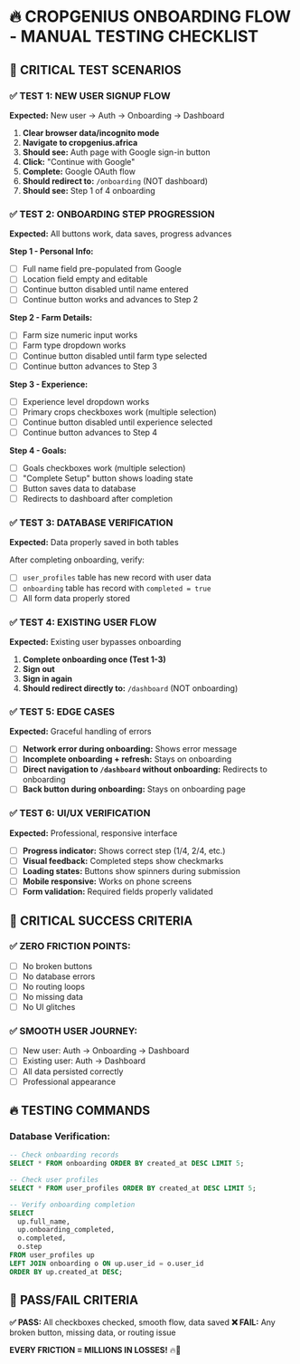 # 🔥 CROPGENIUS ONBOARDING FLOW - MANUAL TESTING CHECKLIST

## 🎯 CRITICAL TEST SCENARIOS

### ✅ TEST 1: NEW USER SIGNUP FLOW
**Expected:** New user → Auth → Onboarding → Dashboard

1. **Clear browser data/incognito mode**
2. **Navigate to cropgenius.africa**
3. **Should see:** Auth page with Google sign-in button
4. **Click:** "Continue with Google"
5. **Complete:** Google OAuth flow
6. **Should redirect to:** `/onboarding` (NOT dashboard)
7. **Should see:** Step 1 of 4 onboarding

### ✅ TEST 2: ONBOARDING STEP PROGRESSION
**Expected:** All buttons work, data saves, progress advances

**Step 1 - Personal Info:**
- [ ] Full name field pre-populated from Google
- [ ] Location field empty and editable
- [ ] Continue button disabled until name entered
- [ ] Continue button works and advances to Step 2

**Step 2 - Farm Details:**
- [ ] Farm size numeric input works
- [ ] Farm type dropdown works
- [ ] Continue button disabled until farm type selected
- [ ] Continue button advances to Step 3

**Step 3 - Experience:**
- [ ] Experience level dropdown works
- [ ] Primary crops checkboxes work (multiple selection)
- [ ] Continue button disabled until experience selected
- [ ] Continue button advances to Step 4

**Step 4 - Goals:**
- [ ] Goals checkboxes work (multiple selection)
- [ ] "Complete Setup" button shows loading state
- [ ] Button saves data to database
- [ ] Redirects to dashboard after completion

### ✅ TEST 3: DATABASE VERIFICATION
**Expected:** Data properly saved in both tables

After completing onboarding, verify:
- [ ] `user_profiles` table has new record with user data
- [ ] `onboarding` table has record with `completed = true`
- [ ] All form data properly stored

### ✅ TEST 4: EXISTING USER FLOW
**Expected:** Existing user bypasses onboarding

1. **Complete onboarding once (Test 1-3)**
2. **Sign out**
3. **Sign in again**
4. **Should redirect directly to:** `/dashboard` (NOT onboarding)

### ✅ TEST 5: EDGE CASES
**Expected:** Graceful handling of errors

- [ ] **Network error during onboarding:** Shows error message
- [ ] **Incomplete onboarding + refresh:** Stays on onboarding
- [ ] **Direct navigation to `/dashboard` without onboarding:** Redirects to onboarding
- [ ] **Back button during onboarding:** Stays on onboarding page

### ✅ TEST 6: UI/UX VERIFICATION
**Expected:** Professional, responsive interface

- [ ] **Progress indicator:** Shows correct step (1/4, 2/4, etc.)
- [ ] **Visual feedback:** Completed steps show checkmarks
- [ ] **Loading states:** Buttons show spinners during submission
- [ ] **Mobile responsive:** Works on phone screens
- [ ] **Form validation:** Required fields properly validated

## 🚨 CRITICAL SUCCESS CRITERIA

### ✅ ZERO FRICTION POINTS:
- [ ] No broken buttons
- [ ] No database errors
- [ ] No routing loops
- [ ] No missing data
- [ ] No UI glitches

### ✅ SMOOTH USER JOURNEY:
- [ ] New user: Auth → Onboarding → Dashboard
- [ ] Existing user: Auth → Dashboard
- [ ] All data persisted correctly
- [ ] Professional appearance

## 🔥 TESTING COMMANDS

### Database Verification:
```sql
-- Check onboarding records
SELECT * FROM onboarding ORDER BY created_at DESC LIMIT 5;

-- Check user profiles
SELECT * FROM user_profiles ORDER BY created_at DESC LIMIT 5;

-- Verify onboarding completion
SELECT 
  up.full_name,
  up.onboarding_completed,
  o.completed,
  o.step
FROM user_profiles up
LEFT JOIN onboarding o ON up.user_id = o.user_id
ORDER BY up.created_at DESC;
```

## 🎯 PASS/FAIL CRITERIA

**✅ PASS:** All checkboxes checked, smooth flow, data saved
**❌ FAIL:** Any broken button, missing data, or routing issue

**EVERY FRICTION = MILLIONS IN LOSSES!** 🔥💪